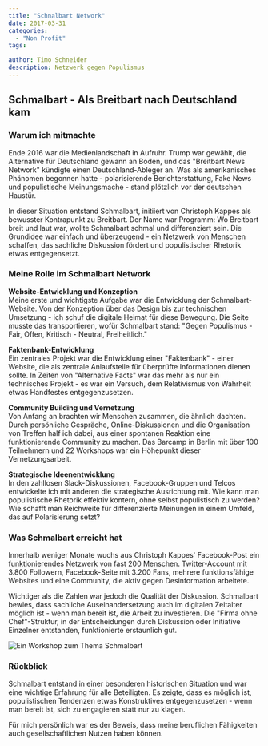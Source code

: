 ```yaml
---
title: "Schnalbart Network"
date: 2017-03-31
categories: 
  - "Non Profit"
tags: 

author: Timo Schneider
description: Netzwerk gegen Populismus
---
```


## Schmalbart - Als Breitbart nach Deutschland kam

### Warum ich mitmachte

Ende 2016 war die Medienlandschaft in Aufruhr. Trump war gewählt, die Alternative für Deutschland gewann an Boden, und das "Breitbart News Network" kündigte einen Deutschland-Ableger an. Was als amerikanisches Phänomen begonnen hatte - polarisierende Berichterstattung, Fake News und populistische Meinungsmache - stand plötzlich vor der deutschen Haustür.

In dieser Situation entstand Schmalbart, initiiert von Christoph Kappes als bewusster Kontrapunkt zu Breitbart. Der Name war Programm: Wo Breitbart breit und laut war, wollte Schmalbart schmal und differenziert sein. Die Grundidee war einfach und überzeugend - ein Netzwerk von Menschen schaffen, das sachliche Diskussion fördert und populistischer Rhetorik etwas entgegensetzt.

### Meine Rolle im Schmalbart Network

**Website-Entwicklung und Konzeption**  
Meine erste und wichtigste Aufgabe war die Entwicklung der Schmalbart-Website. Von der Konzeption über das Design bis zur technischen Umsetzung - ich schuf die digitale Heimat für diese Bewegung. Die Seite musste das transportieren, wofür Schmalbart stand: "Gegen Populismus - Fair, Offen, Kritisch - Neutral, Freiheitlich."

**Faktenbank-Entwicklung**  
Ein zentrales Projekt war die Entwicklung einer "Faktenbank" - einer Website, die als zentrale Anlaufstelle für überprüfte Informationen dienen sollte. In Zeiten von "Alternative Facts" war das mehr als nur ein technisches Projekt - es war ein Versuch, dem Relativismus von Wahrheit etwas Handfestes entgegenzusetzen.

**Community Building und Vernetzung**  
Von Anfang an brachten wir Menschen zusammen, die ähnlich dachten. Durch persönliche Gespräche, Online-Diskussionen und die Organisation von Treffen half ich dabei, aus einer spontanen Reaktion eine funktionierende Community zu machen. Das Barcamp in Berlin mit über 100 Teilnehmern und 22 Workshops war ein Höhepunkt dieser Vernetzungsarbeit.

**Strategische Ideenentwicklung**  
In den zahllosen Slack-Diskussionen, Facebook-Gruppen und Telcos entwickelte ich mit anderen die strategische Ausrichtung mit. Wie kann man populistische Rhetorik effektiv kontern, ohne selbst populistisch zu werden? Wie schafft man Reichweite für differenzierte Meinungen in einem Umfeld, das auf Polarisierung setzt?

### Was Schmalbart erreicht hat

Innerhalb weniger Monate wuchs aus Christoph Kappes' Facebook-Post ein funktionierendes Netzwerk von fast 200 Menschen. Twitter-Account mit 3.800 Followern, Facebook-Seite mit 3.200 Fans, mehrere funktionsfähige Websites und eine Community, die aktiv gegen Desinformation arbeitete.

Wichtiger als die Zahlen war jedoch die Qualität der Diskussion. Schmalbart bewies, dass sachliche Auseinandersetzung auch im digitalen Zeitalter möglich ist - wenn man bereit ist, die Arbeit zu investieren. Die "Firma ohne Chef"-Struktur, in der Entscheidungen durch Diskussion oder Initiative Einzelner entstanden, funktionierte erstaunlich gut.

<div class="grid grid-cols-1 ">
 <Image
    src="/projects/schmalbart/images/diskussionsraum.jpg"
    alt="Ein Workshop zum Thema Schmalbart"
    width={1200}
    height={600}
    class="w-full rounded-lg object-cover"
  />
</div>

### Rückblick

Schmalbart entstand in einer besonderen historischen Situation und war eine wichtige Erfahrung für alle Beteiligten. Es zeigte, dass es möglich ist, populistischen Tendenzen etwas Konstruktives entgegenzusetzen - wenn man bereit ist, sich zu engagieren statt nur zu klagen.

Für mich persönlich war es der Beweis, dass meine beruflichen Fähigkeiten auch gesellschaftlichen Nutzen haben können. 



